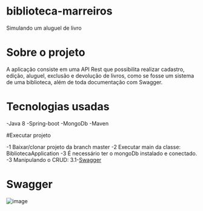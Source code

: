 # biblioteca-marreiros
Simulando um aluguel de livro

# Sobre o projeto
A aplicação consiste em uma API Rest que possibilita realizar cadastro, edição, aluguel, 
exclusão e devolução de livros, como se fosse um sistema de uma biblioteca,
além de toda documentação com Swagger.


# Tecnologias usadas

-Java 8
-Spring-boot
-MongoDb
-Maven

#Executar projeto

-1 Baixar/clonar projeto da branch master
-2 Executar main da classe: BibliotecaApplication
-3 É necessário ter o mongoDb instalado e conectado.
-3 Manipulando o CRUD:
   3.1-[Swagger ](http://localhost:8080/swagger-ui.html)

# Swagger
![image](https://user-images.githubusercontent.com/47301716/177018211-cb664956-aab0-40c7-b841-d4822710010f.png)
